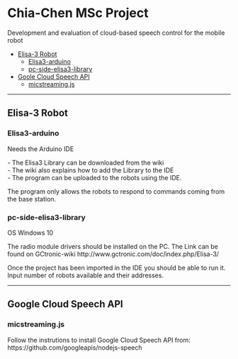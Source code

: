 # Chia-Chen MSc Project
Development and evaluation of cloud-based speech control for the mobile robot

*   [Elisa-3 Robot](#robot)
    *   [Elisa3-arduino](#arduino)
    *   [pc-side-elisa3-library](#library)
*   [Goole Cloud Speech API](#api)
    *   [micstreaming.js](#micstream)
* * *   
<h2 id="robot">Elisa-3 Robot</h2>

<h3 id="arduino">Elisa3-arduino</h3>
<p>Needs the Arduino IDE</p>
<p>- The Elisa3 Library can be downloaded from the wiki<br />
   - The wiki also explains how to add the Library to the IDE<br />
   - The program can be uploaded to the robots using the IDE.</p>
<p>The program only allows the robots to respond to commands coming from the base station.<br /></p>

<h3 id="library">pc-side-elisa3-library</h3>
<p>OS Windows 10</p>
<p>The radio module drivers should be installed on the PC. The Link can be found on GCtronic-wiki
http://www.gctronic.com/doc/index.php/Elisa-3/</p>

<p>Once the project has been imported in the IDE you should be able to run it.<br />
   Input number of robots available and their addresses.</p>
   
* * * 
<h2 id="api">Google Cloud Speech API</h2>

<h3 id="micstream">micstreaming.js</h3>
<div>Follow the instrutions to install Google Cloud Speech API from:
https://github.com/googleapis/nodejs-speech</div>
